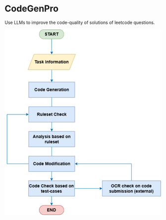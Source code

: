 # CodeGenPro
Use LLMs to improve the code-quality of solutions of leetcode questions.

![Flowchart](images/CodeGenPro.png "Project Flowchart")
